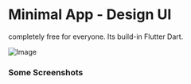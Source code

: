 # Minimal App - Design UI

completely free for everyone. Its build-in Flutter Dart.


![Image](assets/screen_shots/ss1.jpg)

### Some Screenshots

